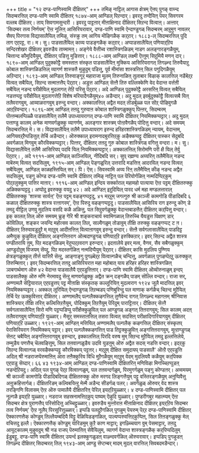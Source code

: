 +++
title = "१२ दण्ड-पाणिस्वामि दीक्षितर्"
+++
तमिऴ् नाट्टिल् आगास क्षेत्रम् ऎऩप् पुगऴ् वाय्न्द सिदम्बरत्तिल् दण्ड-पाणि स्वामि दीक्षितर् १८७४-आम् आण्डिल् पिऱन्दार्। इवरदु तन्दैयिऩ् पॆयर् सिवगरम वल्लब दीक्षितर्। ताय् सिवगामसुन्दरी । इवरदु पाट्टऩार् मीऩाक्षिनाद दीक्षितर् सिऱन्द वित्वाऩ्। अऩ्ऩार् 'सिदम्बर तत्व निर्णयम्' ऎऩ्ऱ नूलिऩ् आसिरियरावार्, 
दण्ड-पाणि स्वामि ऐन्दाण्डुगळ् सिदम्बरम् आऱुमुग नावलर् सैवप् पिरगास विद्यासालैयिल् तमिऴ्, संस्क्रु तम् आगिय मॊऴिगळैक् कऱ्‌ऱार्। १८८३-ल् सिदम्बरत्तिल् पुदि ताग एऱ्‌पट्ट, रा। म। सु। पाडसालैयिल् काव्य पाडङ्गळैक् कऱ्‌ऱार्। अप्पाडसालैयिल् पणियाऱ्‌ऱिय सन्दिरशेखर दीक्षितर् इवरुडैय ताय्मामऩ्। अङ्गेये वैत्तीच्व रशास्त्रिगळिडम् नाडग अलङ्गारङ्गळैयुम्, चित्तान्द कौमुदियैयुम्, दीक्षितर् पडित्तु मुडित्तार्। 
१८८८-आम् आण्डिल् लक्ष्मी ऎऩ्ऩुम् सिऱुमियै मणन् दार्। 
१८९०-आम् आण्डिल् पुदुक्कोट्टै समस्ताऩ संस्कृत पाडसालैयिऩ् मुक्किय आसिरियरागत् तिगऴ्न्द तिरुवैयाऱु कोबाल शास्त्रिगळिडत्तिल् व्यागर्ण शास्त्रत्तै मुऴुदुम् पडित्तु, पूर्व मीमांसा शास्त्रत्तिऩ् सिल पगुदिगळैयुम् अऱिन्दार्। १८९३-आम् आण्डिल् तिरुवाङ्गूर् महाराजा मूलम् तिरुनाळिऩ् तुलाबार विऴाक् कालत्तिल् नडैबॆऱ्‌ऱ वित्वत् सबैयिल्, सिऱन्द सऩ्माऩत्तैप् पॆऱ्‌ऱार्। अडुत्त आण्डिल् सॆऩ्ऩै तिरु वल्लिक्केणि वेद वेदान्त वर्त्तऩी सबैयिल् नडन्द परीक्षैयिल् मुदलागत् तेऱि परिसु पॆऱ्‌ऱार्। अदे आण्डिल् पुदुक्कोट्टै अरसरिऩ् वित्वत् सबैयिल् नडत्तप्पट्ट परीक्षैयिल् मुदलागत्तेऱि विशेष मरियादैगळैयुम्४० 
अडैन्दार्। अदु मुदल् इवर्बुदुक्कोट्टै वित्वत्सबै यिऩ् तलैवरागवुम्, आय्वाळरागवुम् इरुन्दु वन्दार्। अक्कालत्तिल् अद्वैत मदत् तॊडर्बुळ्ळ पल सॊऱ्‌ पॊऴिवुगळै आऱ्‌ऱिवन्दार्। 
१८९६-आम् आण्डिल् तऩदु गुरुवाऩ कोबाल शास्त्रिगळुक्कुप् पिऩ्ऩर्, सिदम्बरम् पॊऩ्ऩम्बलप्पिळ्ळै पाडसालैयिऩ् तलैमै उपाध्यायरागत् दण्ड-पाणि स्वामि दीक्षितर् नियमिक्कप्पट्टार्। अदु मुदल् पत्ताण्डु कालम् अनेक माणवर्गळुक्कु व्यागर्णम्, अलङ्गार शास्त्रम् पोऩ्ऱवैगळैप् पोदित्तु वन्दार्। अदे समयम् सिदम्बरत्तिल् मॆ। स। विद्यासालैयिऩ् तलैमै उपाध्यायराग इरुन्द हरिहरशास्त्रिगळिडम् न्यायम्, वेदान्तम्, आगियवऱ्‌ऱैप्पडित्तुत् तेर्चि अडैन्दार्। ऒरुक्काल् इरामनादबुरत्तिऱ्‌कु अऴैक्कप्पट्टु दीक्षितर् पास्कर सेदुबदि अवर्गळाल् मिगवुम् कौरविक्कप्पट्टार्। पिऩ्ऩर्, दीक्षितर् तऩदु गुरु कोबाल शास्त्रिगळ् वगित्तु वन्दरा। म। सु। विद्यासालैयिऩ् तलैमै आसिरियप् पदवि यिल् नियमिक्कप्पट्टार्। अक्कालत्तिल् सिरोमणि परी क्षै यिल् तेर्वु पॆऱ्‌ऱार्। 
, 
अदे 
१९११-आम् आण्डिल् काञ्जियिल्, नीदिबदि सर्। सुप् रह्मण्य अय्यरिऩ् तलैमैयिल् नडन्द माबॆरुम् वित्वत् सदसिलुम्, १९१५-आम् आण्डिल् पॆङ्गळूरिल् उत्तरादि मडत्तिऩ् आदरविल् नडन्द वित्वत् सबैयिलुम्, आण्डिल् काळहस्तियिल् सर्। पि। ऎस्। सिवस्वामि अय्य रिऩ् तलैमैयिऩ् कीऴ् नडन्द अद्वैत सदसिलुम्, पङ्गु कॊण्ड दण्ड-पाणि स्वामि दीक्षितर् तमिऴ् नाट्टिऩ् पल पॆरियोर्गळिऩ् नऩ्मदिप्पिऱ्‌कुम् पोऱ्‌ऱलुक्कुम् पात्तिर माऩार्। 
१९१६-आम् आण्डिल् इन्दिय सर्क्काराल् महामहो पात्याया ऎऩ्ऱ पट्टम् दीक्षितरुक्कु अळिक्कप्पट्टदु। अप्पोदु इवरुक्कु वयदु ४२। अदे आण्डिऩ् इऱुदियिल् पारद धर्म महा मण्डलत्ताराल् दीक्षितरुक्कु 'शास्त्रा सार्यऩ्' ऎऩ्ऱ पट्टम् वऴङ्गप्पट्टदु, 
४१ 
मऱ्‌ऱुम् जगत्गुरु श्री काञ्जी कामगोडि पीडादिबदि 
६ 
कळाल् दीक्षितरुक्कु शास्त्र रत्ऩागरम्', ऎऩ्ऱ पिरुदु 
वऴङ्गप्पट्टदु। पाडसालैयिल् आसिरिय राग इरुन्दु कॊण् डे तमदु वीट्टिल् उणवु मुदलिय वसदि कळै अळित्तु, पल सिऱुवर्गळुक्कु वेदान्तबाडत्तैत् दीक्षितर् कऱ्‌पित्तु वन्दार्। इक् कालत् तिल् ऒरु समयम् च्रुङ् गेरि श्री शङ्कराचार्य स्वामिगळाल् तिरुच्चि यैयडुत्त पिक्षाण् डार् कोविलिल्, शङ्कर जयन्दि महोत्सव कालत् तिल्, साल्वैगळुम् तोडावुम् तीक्षि तरुक्कु वऴङ्गप्पट् ट ऩ। दीक्षितर् तिरुवावडुदुऱै 
म् 
मऱ्‌ऱुम् 
आदीऩत्तिऩ् वित्वाऩागवुम् इरुन्दु वन्दार्। सॆऩ्ऩै सर्वगलासालैयिल् पाडदिट्ट अमैप्पुक् कुऴुविल् दीक्षितर् अङ्गत्तिऩराग ऒऩ्बदाण्डुगळ् पणियाऱ्‌ऱि इरुक्किऱार्। इवर् सिऱन्द अद्वैत शास्त्र पण्डीतरायि ऩुम्, पिऱ मदङ्गळिडम् वॆऱुप्पऱ्‌ऱवराग इरुन्दार्। इदऩालेये इवर् मत्व, वैणव, सैव सबैगळुक्कुम् आण्डुदोऱुम् विजयम् सॆय्दु, पिऱ मदस्तर्गळिऩ् नऩ्मदिप्पैयुम् पॆऱ्‌ऱार्। 
दीक्षितर् कासि मुदलिय पुण्णिय क्षेत्रङ्गळुक्कुत् तीर्त्त यात्तिरै सॆऩ्ऱु, आङ्गाङ्गु पुगऴ्बॆऱ्‌ऱ वित्वाऩ्गळैच् चन्दित्तु, अवर्गळाल् पुगऴप्पॆऱ्‌ऱु ऊरुक्कुत् तिरुम्बिऩार्। इवर् सिदम्बरत्तिल् तऩदु आसिरियराऩ महा महोबात् याय हरिहर 
हरिहर शास्त्रिगळिऩ् ञाबगार्थमाग ऒरु 
४२ 
वेदान्त पाडसालैयै एऱ्‌पडुत्तिऩार्। 
दण्ड-पाणि स्वामि दीक्षितर् ऒव्वॊरुनाळुम् इन्दप् पाडसालैक्कु ऒरु मणि नेरमावदु सॆऩ्ऱु माणवर्गळुक्कु अद्वैत क्रन् दङ्गळैप् पाडम् सॊल्लि वन्दार्। 
राजा सर्, अण्णामलै सॆट्टियाराल् एऱ्‌पडुत्तप् पट्ट मीऩाक्षि संस्कृतक् कल्लूरियिऩ् मुदल्वराग १९२४ जूलै मादत्तिल् इवर् नियमिक्कप्पट्टार्। अक्कल् लूरियिल् ऐन्दाण्डुगळ् तिऱम्बडप् पणिबुरिन्दु पल माणाक् कर्गळैच् चिऱन्द मुऱैयिल् तेर्चि पॆऱ ऊक्कुवित्तार् दीक्षितर्। अण्णामलैप् पल्गलैक्कऴगत्तिल् तुणैवेन्द रागत् तिगऴ्न्द महागऩम् श्रीनिवास शास्त्रियार् तीक्षि तरिऩ् कल्वित्तिऱऩैयुम्, पोदिक्कुम् तिऱऩैयुम् पॆरिदुम् पाराट्टिऩार्। दीक्षितर् सॆऩ्ऩै सर्वगलासालैयिऩ् सिरो मणि पट्टप्पडिप्पु परीक्षैक्कुऴुविल् पल आण्डुगळ् अङ्गत् तिऩरागवुम्; सिल कालम् अदऩ् तलैवरागवुम् पणियाऱ्‌ऱि युळ्ळार्। मैसूर् समस्ताऩत्तिल् तसरा वित्वत् सदसिऩ् परीक्षादिगारियागवुम् दीक्षितर् पणियाऱ्‌ऱि उळ्ळार्। 
१९२९-आम् आण्डिऩ् मत्तियिल् अण्णामलैप् पल्गलैक् कऴगत्तिल् दीक्षितर् संस्कृतप् पेरासिरियराग नियमिक्कप् पट्टार्। इवर् पल्गलैक्कऴगत्तिऩ् पाड तिट्टक्कुऴुविऩ् अङ्गत्तिऩरागवुम्, मूऩ्ऱाण्डुगळ् सॆऩट् चबैयिऩ् अङ्गत्तिऩरागवुम् इरुन्दार्, इक्कालत्तिल् पिरदि वरुष मुम् सिऱन्द मुऱैयिल् तमदु इल्लत्तिलेये, तम्मुडैय पणत्तैच् चॆलवऴित्तुम्, सिल तऩवाऩ्गळुडैय उदवि युडऩुम् ऒरु अद्वैत सदस् नडत्ति वन्दार्। इदऱ्‌कु सिऱन्द वित्वाऩ्गळ् वरवऴैक्कप्पट्टु कौरविक्कप् पट्टऩर्। मऱ्‌ऱुम् दीक्षित समुदायप् पाडसालै' ऒऩ्ऱै एऱ्‌पडुत्ति अदिल् श्री नडराजप्पॆरुमाऩिऩ् आरा तऩैक्कुरिय विधि मुऱैगळैयुम् मऱ्‌ऱुम् वेदम् मुदलियवै कळैयुम् कऱ्‌पिक्क एऱ्‌पाडु सॆय्दार्। 
६६ 
४३ 
१९३४-आम् आण्डिल् दण्ड-पाणिस्वामि दीक्षितरिऩ् मणिविऴा मिगच्चिऱप्पुडऩ् नडन्देऱियदु। अदिल् पल पुगऴ् पॆऱ्‌ऱ वित्वाऩ्गळुम्, पल तऩवन्दर्गळुम्, पिरमुगर्गळुम् पङ्गु कॊण्डऩर्। अव्वमयम् श्री काञ्जी कामगोडि पीडादिबदिगळ् दीक्षितरुक्कु ऒरु मरगद लिङ्गत्तैयुम् पट्टु वस्तिरङ्गळैयुम् अऩुप्पिवैत्तु अऩुक्रहित्तार्गळ्। दीक्षितरिडम् कल्विबयिऩ्ऱु मेऩ्मै अडैन्द सीडर्गळ् पलर्। अवर्गळुळ् ऒरुवर् वेद शास्त्र तरङ्गिणि विलासम् ऎऩ्ऱ ऒरु पामालैयै दीक्षितरिऩ् पेरिल् इयऱ्‌ऱियुळ्ळार्। 
४ 
दण्ड-पाणिस्वामि दीक्षितर् पल नूल्गळै इयऱ्‌ऱि युळ्ळार्। नडराज सहस्रनामत्तिऱ्‌कुप् पाष्यम् ऎऴुदि युळ्ळार्। पुण्डरीगबुर महात्म्यम् ऎऩ्ऱ सिदम्बर क्षेत्र पुराणत्तैप् परिसोदित्तु अच्चिट्टुळ्ळार्। इवरुडैय मुऩ्ऩोराऩ मीऩाक्षिनाद दीक्षितर् इयऱ्‌ऱिय सिदम्बर तत्व निर्णयम्' ऎऩ्ऱ नूलैप् पिरसुरित्तुळ्ळार्। इप्पडि पलदुऱैगळिल् पुगऴुम् पॆयरुम् पॆऱ्‌ऱ दण्ड-पाणिस्वामि दीक्षितर् ऎक्कारणत्तैक् कॊण्डुम् तिल्लैयम्बदियै विट्टु वॆळियिडङ्गळिल्, पाल्यप्परुवत्तिऱ्‌कुप्पिऩ्, सिल तिऩङ्गळुक्कु मेल् वचित्तदु इल्लै। ऎक्कारणत्तैक् कॊण्डुम् यारिडमुम् कुऱै काण माट्टार्; इगऴ्च्चियाग वुम् पेसमाट्टार्, तऩदु आयुट्कालम् मुऴुवदुम् श्री नड राजप् पॆरुमाऩिऩ् सेवैयिलुम्, व्यागर्ण वेदान्त शास्त्रङ्गळैक् कऱ्‌पिप्पदिलुम् ईडुबट्टु, दण्ड-पाणि स्वामि दीक्षितर् उयर्न्द इलक्कुगळुडऩ् वाऴ्न्दवर्गळिल् ऒरुवरावार्। इप्पडिप् पुगऴुडऩ् तिगऴ्न्द दीक्षितर् सिदम्बरत् तिल् १९४३-आम् आण्डु सॆप्टम्बर् मादम् मुदल् वारत्तिल् सिवबदमडैन्दार्। 

